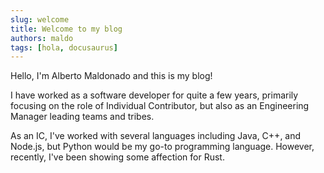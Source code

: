 ```yaml
---
slug: welcome
title: Welcome to my blog
authors: maldo
tags: [hola, docusaurus]
---
```


Hello, I'm Alberto Maldonado and this is my blog!

I have worked as a software developer for quite a few years, primarily focusing on the role of Individual Contributor, but also as an Engineering Manager leading teams and tribes.

As an IC, I've worked with several languages including Java, C++, and Node.js, but Python would be my go-to programming language. However, recently, I've been showing some affection for Rust.